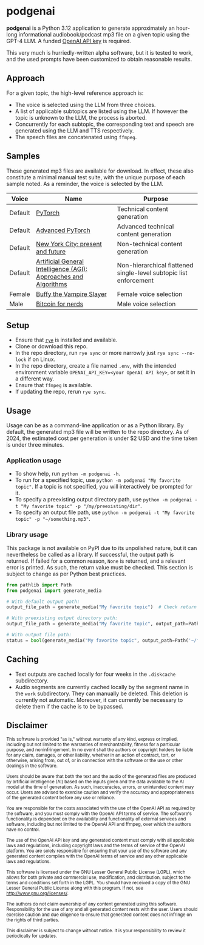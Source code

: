 # podgenai
**podgenai** is a Python 3.12 application to generate approximately an hour-long informational audiobook/podcast mp3 file on a given topic using the GPT-4 LLM. A funded [OpenAI API key](https://platform.openai.com/api-keys) is required.

This very much is hurriedly-written alpha software, but it is tested to work, and the used prompts have been customized to obtain reasonable results.

## Approach
For a given topic, the high-level reference approach is:

* The voice is selected using the LLM from three choices.
* A list of applicable subtopics are listed using the LLM. If however the topic is unknown to the LLM, the process is aborted.
* Concurrently for each subtopic, the corresponding text and speech are generated using the LLM and TTS respectively.
* The speech files are concatenated using `ffmpeg`.

## Samples
These generated mp3 files are available for download. In effect, these also constitute a minimal manual test suite, with the unique purpose of each sample noted. As a reminder, the voice is selected by the LLM.

| Voice    | Name                                                                                                                                          | Purpose                                                           |
|----------|-----------------------------------------------------------------------------------------------------------------------------------------------|-------------------------------------------------------------------|
| Default  | [PyTorch](https://mega.nz/file/kEVRXSqS#J0o9wRpTxGMMH4q7_SmrPkIpUEF0VAYheMzJBTQ0L_0)                                                          | Technical content generation                                      |
| Default  | [Advanced PyTorch](https://mega.nz/file/QF10lToJ#p-Pnxy8G2sKwcPPU5TTFyelhTOSm7uHxOTlYHN-r2bA)                                                 | Advanced technical content generation                             |
| Default  | [New York City: present and future](https://mega.nz/file/EBEVDKwJ#eqJ1gDWh2Pr0Tfw-WT1PR2bmCQjlyR_TlJYjvNTibhM)                                | Non-technical content generation                                  |
| Default  | [Artificial General Intelligence (AGI): Approaches and Algorithms](https://mega.nz/file/wNUn2JiT#-cwrVns0kciaQ3PKE9JW159jEP_6FkE9luyowXYu4kM) | Non-hierarchical flattened single-level subtopic list enforcement |
| Female   | [Buffy the Vampire Slayer](https://mega.nz/file/AV0hQTiA#apUKjUZHwlzWLafIKZDSnVb5b0mULkqQM74a3zNYDhU)                                         | Female voice selection                                            |
| Male     | [Bitcoin for nerds](https://mega.nz/file/pZ9GiDQD#5xhPKeR1pFX73p4PJeWmFQbqBVH-dQPstLS1PDtNJV0)                                                | Male voice selection                                              |


## Setup
* Ensure that [`rye`](https://rye-up.com/) is installed and available.
* Clone or download this repo.
* In the repo directory, run `rye sync` or more narrowly just `rye sync --no-lock` if on Linux.
* In the repo directory, create a file named `.env`, with the intended environment variable `OPENAI_API_KEY=<your OpenAI API key>`, or set it in a different way.
* Ensure that `ffmpeg` is available.
* If updating the repo, rerun `rye sync`.

## Usage
Usage can be as a command-line application or as a Python library. By default, the generated mp3 file will be written to the repo directory. As of 2024, the estimated cost per generation is under $2 USD and the time taken is under three minutes.

### Application usage
* To show help, run `python -m podgenai -h`.
* To run for a specified topic, use `python -m podgenai "My favorite topic"`. If a topic is not specified, you will interactively be prompted for it. 
* To specify a preexisting output directory path, use `python -m podgenai -t "My favorite topic" -p "/my/preexisting/dir"`.
* To specify an output file path, use `python -m podgenai -t "My favorite topic" -p "~/something.mp3"`.

### Library usage
This package is not available on PyPI due to its unpolished nature, but it can nevertheless be called as a library. If successful, the output path is returned. If failed for a common reason, `None` is returned, and a relevant error is printed. As such, the return value must be checked. This section is subject to change as per Python best practices.

```python
from pathlib import Path
from podgenai import generate_media

# With default output path:
output_file_path = generate_media("My favorite topic")  # Check return value!

# With preexisting output directory path:
output_file_path = generate_media("My favorite topic", output_path=Path('/tmp'))  # Check return value!

# With output file path:
status = bool(generate_media("My favorite topic", output_path=Path('~/foo.mp3')))  # Check return value!
```

## Caching
* Text outputs are cached locally for four weeks in the `.diskcache` subdirectory.
* Audio segments are currently cached locally by the segment name in the `work` subdirectory. They can manually be deleted. This deletion is currently not automatic. Moreover, it can currently be necessary to delete them if the cache is to be bypassed.

## Disclaimer
<sub>This software is provided "as is," without warranty of any kind, express or implied, including but not limited to the warranties of merchantability, fitness for a particular purpose, and noninfringement. In no event shall the authors or copyright holders be liable for any claim, damages, or other liability, whether in an action of contract, tort, or otherwise, arising from, out of, or in connection with the software or the use or other dealings in the software.</sub>

<sub>Users should be aware that both the text and the audio of the generated files are produced by artificial intelligence (AI) based on the inputs given and the data available to the AI model at the time of generation. As such, inaccuracies, errors, or unintended content may occur. Users are advised to exercise caution and verify the accuracy and appropriateness of the generated content before any use or reliance.</sub>

<sub>You are responsible for the costs associated with the use of the OpenAI API as required by the software, and you must comply with the OpenAI API terms of service. The software's functionality is dependent on the availability and functionality of external services and software, including but not limited to the OpenAI API and ffmpeg, over which the authors have no control.</sub>

<sub>The use of the OpenAI API key and any generated content must comply with all applicable laws and regulations, including copyright laws and the terms of service of the OpenAI platform. You are solely responsible for ensuring that your use of the software and any generated content complies with the OpenAI terms of service and any other applicable laws and regulations.</sub>

<sub>This software is licensed under the GNU Lesser General Public License (LGPL), which allows for both private and commercial use, modification, and distribution, subject to the terms and conditions set forth in the LGPL. You should have received a copy of the GNU Lesser General Public License along with this program. If not, see <http://www.gnu.org/licenses/>.</sub>

<sub>The authors do not claim ownership of any content generated using this software. Responsibility for the use of any and all generated content rests with the user. Users should exercise caution and due diligence to ensure that generated content does not infringe on the rights of third parties.</sub>

<sub>This disclaimer is subject to change without notice. It is your responsibility to review it periodically for updates.</sub>